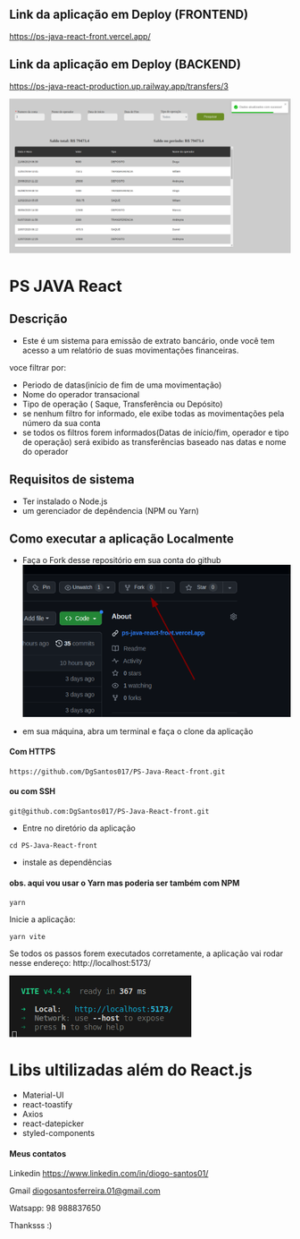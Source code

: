## Link da aplicação em Deploy (FRONTEND)
https://ps-java-react-front.vercel.app/

## Link da aplicação em Deploy (BACKEND)
https://ps-java-react-production.up.railway.app/transfers/3

![Alt text](image-4.png)
# PS JAVA React

## Descrição 

- Este é um sistema para emissão de extrato bancário, onde você tem acesso a um relatório de suas movimentações financeiras.

voce filtrar por:
 - Periodo de datas(início de fim de uma movimentação)
 - Nome do operador transacional
 - Tipo de operação ( Saque, Transferência ou Depósito)
 - se nenhum filtro for informado, ele exibe todas as movimentações pela número da sua conta
 - se todos os filtros forem informados(Datas de início/fim, operador e tipo de operação) será exibido as transferências baseado nas datas e nome do operador

## Requisitos de sistema

- Ter instalado o Node.js
- um gerenciador de depêndencia (NPM ou Yarn)

## Como executar a aplicação Localmente 

- Faça o Fork desse repositório em sua conta do github
![Alt text](image-2.png)

- em sua máquina, abra um terminal e faça o clone da aplicação
#### Com  HTTPS
   
```
https://github.com/DgSantos017/PS-Java-React-front.git
```

#### ou com  SSH
```
git@github.com:DgSantos017/PS-Java-React-front.git
```
- Entre no diretório da aplicação
```
cd PS-Java-React-front
```
- instale as dependências 
#### obs. aqui vou usar o Yarn mas poderia ser também com NPM
   
```
yarn
```

Inicie a aplicação:
```
yarn vite
```

Se todos os passos forem executados corretamente, a aplicação vai rodar nesse endereço:
http://localhost:5173/

![Alt text](image-3.png)

# Libs ultilizadas além do React.js
- Material-UI
- react-toastify
- Axios
- react-datepicker
- styled-components


#### Meus contatos

Linkedin
https://www.linkedin.com/in/diogo-santos01/

Gmail
diogosantosferreira.01@gmail.com

Watsapp: 98 988837650

Thanksss :)